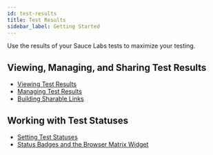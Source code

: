 ```yaml
---
id: test-results
title: Test Results
sidebar_label: Getting Started
---
```

Use the results of your Sauce Labs tests to maximize your testing.

<div className="box-wrapper" markdown="1">

<div className="box box1 card">
<div className="container">
<h2>Viewing, Managing, and Sharing Test Results</h2>
<p>
</p>
<ul>
<li><a href="test-results/viewing-test-results">Viewing Test Results</a></li>
<li><a href="test-results/managing-test-results">Managing Test Results</a></li>
<li><a href="test-results/sharing-test-results">Building Sharable Links</a></li>
</ul>
</div>
</div>

<div className="box box2 card">
<div className="container">

<h2>Working with Test Statuses</h2>
<p></p>
<ul>
<li><a href="test-results/test-status">Setting Test Statuses</a></li>
<li><a href="test-results/badges-browser-matrix">Status Badges and the Browser Matrix Widget</a></li>
</ul>
</div>
</div>

</div>
